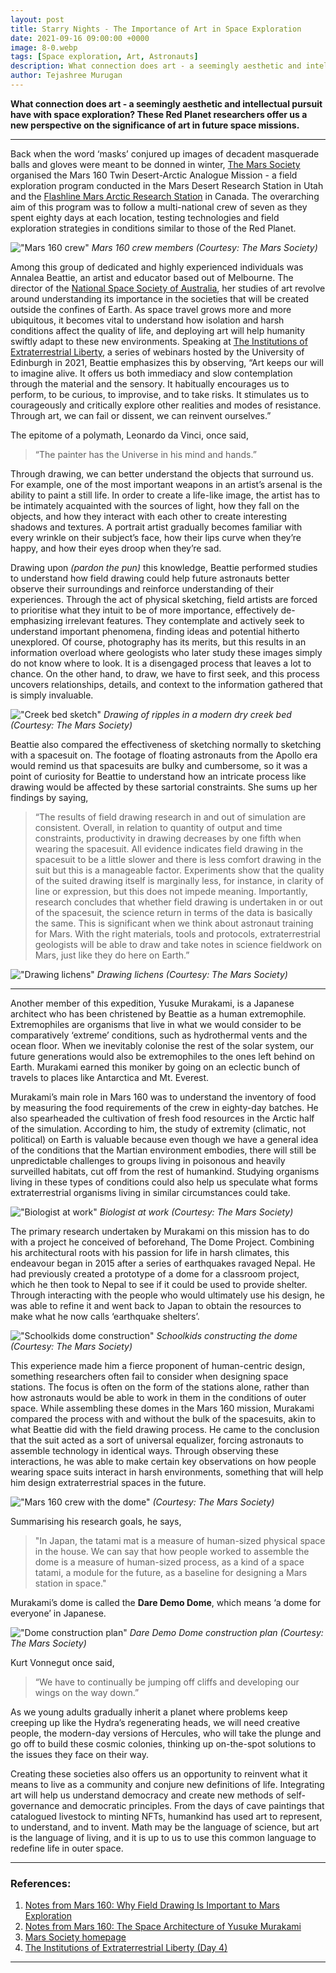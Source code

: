 ```yaml
---
layout: post
title: Starry Nights - The Importance of Art in Space Exploration
date: 2021-09-16 09:00:00 +0000
image: 8-0.webp
tags: [Space exploration, Art, Astronauts]
description: What connection does art - a seemingly aesthetic and intellectual pursuit have with space exploration? These Red Planet researchers offer us a new perspective on the significance of art in future space missions.
author: Tejashree Murugan
---
```


**What connection does art - a seemingly aesthetic and intellectual pursuit have with space exploration? These Red Planet researchers offer us a new perspective on the significance of art in future space missions.**

------

Back when the word ‘masks’ conjured up images of decadent masquerade balls and gloves were meant to be donned in winter, [The Mars Society](https://www.marssociety.org/) organised the Mars 160 Twin Desert-Arctic Analogue Mission - a field exploration program conducted in the Mars Desert Research Station in Utah and the [Flashline Mars Arctic Research Station](http://fmars.marssociety.org/) in Canada. The overarching aim of this program was to follow a multi-national crew of seven as they spent eighty days at each location, testing technologies and field exploration strategies in conditions similar to those of the Red Planet.

!["Mars 160 crew"]({{site.baseurl}}/img/8-1.webp) _Mars 160 crew members (Courtesy: The Mars Society)_

Among this group of dedicated and highly experienced individuals was Annalea Beattie, an artist and educator based out of Melbourne. The director of the [National Space Society of Australia](http://www.nssa.com.au/), her studies of art revolve around understanding its importance in the societies that will be created outside the confines of Earth. As space travel grows more and more ubiquitous, it becomes vital to understand how isolation and harsh conditions affect the quality of life, and deploying art will help humanity swiftly adapt to these new environments. Speaking at [The Institutions of Extraterrestrial Liberty](https://www.astrobiology.ac.uk/events/extraterrestrial-liberty), a series of webinars hosted by the University of Edinburgh in 2021, Beattie emphasizes this by observing, “Art keeps our will to imagine alive. It offers us both immediacy and slow contemplation through the material and the sensory. It habitually encourages us to perform, to be curious, to improvise, and to take risks. It stimulates us to courageously and critically explore other realities and modes of resistance. Through art, we can fail or dissent, we can reinvent ourselves.”

The epitome of a polymath, Leonardo da Vinci, once said,

> “The painter has the Universe in his mind and hands.” 

Through drawing, we can better understand the objects that surround us. For example, one of the most important weapons in an artist’s arsenal is the ability to paint a still life. In order to create a life-like image, the artist has to be intimately acquainted with the sources of light, how they fall on the objects, and how they interact with each other to create interesting shadows and textures. A portrait artist gradually becomes familiar with every wrinkle on their subject’s face, how their lips curve when they’re happy, and how their eyes droop when they’re sad.

Drawing upon *(pardon the pun)* this knowledge, Beattie performed studies to understand how field drawing could help future astronauts better observe their surroundings and reinforce understanding of their experiences. Through the act of physical sketching, field artists are forced to prioritise what they intuit to be of more importance, effectively de-emphasizing irrelevant features. They contemplate and actively seek to understand important phenomena, finding ideas and potential hitherto unexplored. Of course, photography has its merits, but this results in an information overload where geologists who later study these images simply do not know where to look. It is a disengaged process that leaves a lot to chance. On the other hand, to draw, we have to first seek, and this process uncovers relationships, details, and context to the information gathered that is simply invaluable. 

!["Creek bed sketch"]({{site.baseurl}}/img/8-2.webp) _Drawing of ripples in a modern dry creek bed (Courtesy: The Mars Society)_

Beattie also compared the effectiveness of sketching normally to sketching with a spacesuit on. The footage of floating astronauts from the Apollo era would remind us that spacesuits are bulky and cumbersome, so it was a point of curiosity for Beattie to understand how an intricate process like drawing would be affected by these sartorial constraints. She sums up her findings by saying, 

> “The results of field drawing research in and out of simulation are consistent. Overall, in relation to quantity of output and time constraints, productivity in drawing decreases by one fifth when wearing the spacesuit. All evidence indicates field drawing in the spacesuit to be a little slower and there is less comfort drawing in the suit but this is a manageable factor. Experiments show that the quality of the suited drawing itself is marginally less, for instance, in clarity of line or expression, but this does not impede meaning. Importantly, research concludes that whether field drawing is undertaken in or out of the spacesuit, the science return in terms of the data is basically the same. This is significant when we think about astronaut training for Mars. With the right materials, tools and protocols, extraterrestrial geologists will be able to draw and take notes in science fieldwork on Mars, just like they do here on Earth.”

!["Drawing lichens"]({{site.baseurl}}/img/8-3.webp) _Drawing lichens (Courtesy: The Mars Society)_

------

Another member of this expedition, Yusuke Murakami, is a Japanese architect who has been christened by Beattie as a human extremophile. Extremophiles are organisms that live in what we would consider to be comparatively ‘extreme’ conditions, such as hydrothermal vents and the ocean floor. When we inevitably colonise the rest of the solar system, our future generations would also be extremophiles to the ones left behind on Earth. Murakami earned this moniker by going on an eclectic bunch of travels to places like Antarctica and Mt. Everest.

Murakami’s main role in Mars 160 was to understand the inventory of food by measuring the food requirements of the crew in eighty-day batches. He also spearheaded the cultivation of fresh food resources in the Arctic half of the simulation. According to him, the study of extremity (climatic, not political) on Earth is valuable because even though we have a general idea of the conditions that the Martian environment embodies, there will still be unpredictable challenges to groups living in poisonous and heavily surveilled habitats, cut off from the rest of humankind. Studying organisms living in these types of conditions could also help us speculate what forms extraterrestrial organisms living in similar circumstances could take.

!["Biologist at work"]({{site.baseurl}}/img/8-4.webp) _Biologist at work (Courtesy: The Mars Society)_

The primary research undertaken by Murakami on this mission has to do with a project he conceived of beforehand, The Dome Project. Combining his architectural roots with his passion for life in harsh climates, this endeavour began in 2015 after a series of earthquakes ravaged Nepal. He had previously created a prototype of a dome for a classroom project, which he then took to Nepal to see if it could be used to provide shelter. Through interacting with the people who would ultimately use his design, he was able to refine it and went back to Japan to obtain the resources to make what he now calls ‘earthquake shelters’. 

!["Schoolkids dome construction"]({{site.baseurl}}/img/8-5.webp) _Schoolkids constructing the dome (Courtesy: The Mars Society)_

This experience made him a fierce proponent of human-centric design, something researchers often fail to consider when designing space stations. The focus is often on the form of the stations alone, rather than how astronauts would be able to work in them in the conditions of outer space. While assembling these domes in the Mars 160 mission, Murakami compared the process with and without the bulk of the spacesuits, akin to what Beattie did with the field drawing process. He came to the conclusion that the suit acted as a sort of universal equalizer, forcing astronauts to assemble technology in identical ways. Through observing these interactions, he was able to make certain key observations on how people wearing space suits interact in harsh environments, something that will help him design extraterrestrial spaces in the future.

!["Mars 160 crew with the dome"]({{site.baseurl}}/img/8-6.webp) _(Courtesy: The Mars Society)_

Summarising his research goals, he says, 

> "In Japan, the tatami mat is a measure of human-sized physical space in the house. We can say that how people worked to assemble the dome is a measure of human-sized process, as a kind of a space tatami, a module for the future, as a baseline for designing a Mars station in space." 

Murakami’s dome is called the **Dare Demo Dome**, which means ‘a dome for everyone’ in Japanese.

!["Dome construction plan"]({{site.baseurl}}/img/8-7.webp) _Dare Demo Dome construction plan (Courtesy: The Mars Society)_

Kurt Vonnegut once said, 

> “We have to continually be jumping off cliffs and developing our wings on the way down.” 

As we young adults gradually inherit a planet where problems keep creeping up like the Hydra’s regenerating heads, we will need creative people, the modern-day versions of Hercules, who will take the plunge and go off to build these cosmic colonies, thinking up on-the-spot solutions to the issues they face on their way. 

Creating these societies also offers us an opportunity to reinvent what it means to live as a community and conjure new definitions of life. Integrating art will help us understand democracy and create new methods of self-governance and democratic principles. From the days of cave paintings that catalogued livestock to minting NFTs, humankind has used art to represent, to understand, and to invent. Math may be the language of science, but art is the language of living, and it is up to us to use this common language to redefine life in outer space.



------

### References:
1. [Notes from Mars 160: Why Field Drawing Is Important to Mars Exploration](https://www.space.com/35061-mars-160-simulation-astronauts-field-drawing.html)
1. [Notes from Mars 160: The Space Architecture of Yusuke Murakami](https://www.space.com/34963-mars-160-simulation-space-architecture.html)
1. [Mars Society homepage](http://mars160.marssociety.org/)
1. [The Institutions of Extraterrestrial Liberty (Day 4)](https://www.youtube.com/watch?v=HYxRow1HvBI)

<hr>

